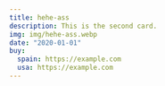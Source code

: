 ```yaml
---
title: hehe-ass
description: This is the second card.
img: img/hehe-ass.webp
date: "2020-01-01"
buy:
  spain: https://example.com
  usa: https://example.com
---
```


